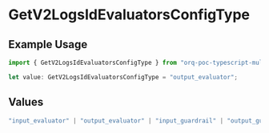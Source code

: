 # GetV2LogsIdEvaluatorsConfigType

## Example Usage

```typescript
import { GetV2LogsIdEvaluatorsConfigType } from "orq-poc-typescript-multi-env-version/models/operations";

let value: GetV2LogsIdEvaluatorsConfigType = "output_evaluator";
```

## Values

```typescript
"input_evaluator" | "output_evaluator" | "input_guardrail" | "output_guardrail"
```